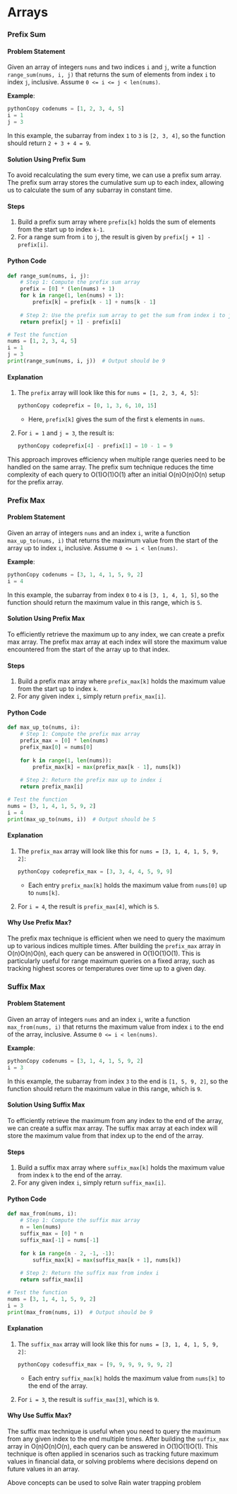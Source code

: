 # Arrays

### Prefix Sum

#### Problem Statement

Given an array of integers `nums` and two indices `i` and `j`, write a function `range_sum(nums, i, j)` that returns the sum of elements from index `i` to index `j`, inclusive. Assume `0 <= i <= j < len(nums)`.

**Example**:

```python
pythonCopy codenums = [1, 2, 3, 4, 5]
i = 1
j = 3
```

In this example, the subarray from index `1` to `3` is `[2, 3, 4]`, so the function should return `2 + 3 + 4 = 9`.

#### Solution Using Prefix Sum

To avoid recalculating the sum every time, we can use a prefix sum array. The prefix sum array stores the cumulative sum up to each index, allowing us to calculate the sum of any subarray in constant time.

#### Steps

1. Build a prefix sum array where `prefix[k]` holds the sum of elements from the start up to index `k-1`.
2. For a range sum from `i` to `j`, the result is given by `prefix[j + 1] - prefix[i]`.

#### Python Code

```python
def range_sum(nums, i, j):
    # Step 1: Compute the prefix sum array
    prefix = [0] * (len(nums) + 1)
    for k in range(1, len(nums) + 1):
        prefix[k] = prefix[k - 1] + nums[k - 1]
    
    # Step 2: Use the prefix sum array to get the sum from index i to j
    return prefix[j + 1] - prefix[i]

# Test the function
nums = [1, 2, 3, 4, 5]
i = 1
j = 3
print(range_sum(nums, i, j))  # Output should be 9
```

#### Explanation

1.  The `prefix` array will look like this for `nums = [1, 2, 3, 4, 5]`:

    ```python
    pythonCopy codeprefix = [0, 1, 3, 6, 10, 15]
    ```

    * Here, `prefix[k]` gives the sum of the first `k` elements in `nums`.
2.  For `i = 1` and `j = 3`, the result is:

    ```python
    pythonCopy codeprefix[4] - prefix[1] = 10 - 1 = 9
    ```

This approach improves efficiency when multiple range queries need to be handled on the same array. The prefix sum technique reduces the time complexity of each query to O(1)O(1)O(1) after an initial O(n)O(n)O(n) setup for the prefix array.

### Prefix Max

#### Problem Statement

Given an array of integers `nums` and an index `i`, write a function `max_up_to(nums, i)` that returns the maximum value from the start of the array up to index `i`, inclusive. Assume `0 <= i < len(nums)`.

**Example**:

```python
pythonCopy codenums = [3, 1, 4, 1, 5, 9, 2]
i = 4
```

In this example, the subarray from index `0` to `4` is `[3, 1, 4, 1, 5]`, so the function should return the maximum value in this range, which is `5`.

#### Solution Using Prefix Max

To efficiently retrieve the maximum up to any index, we can create a prefix max array. The prefix max array at each index will store the maximum value encountered from the start of the array up to that index.

#### Steps

1. Build a prefix max array where `prefix_max[k]` holds the maximum value from the start up to index `k`.
2. For any given index `i`, simply return `prefix_max[i]`.

#### Python Code

```python
def max_up_to(nums, i):
    # Step 1: Compute the prefix max array
    prefix_max = [0] * len(nums)
    prefix_max[0] = nums[0]
    
    for k in range(1, len(nums)):
        prefix_max[k] = max(prefix_max[k - 1], nums[k])
    
    # Step 2: Return the prefix max up to index i
    return prefix_max[i]

# Test the function
nums = [3, 1, 4, 1, 5, 9, 2]
i = 4
print(max_up_to(nums, i))  # Output should be 5
```

#### Explanation

1.  The `prefix_max` array will look like this for `nums = [3, 1, 4, 1, 5, 9, 2]`:

    ```python
    pythonCopy codeprefix_max = [3, 3, 4, 4, 5, 9, 9]
    ```

    * Each entry `prefix_max[k]` holds the maximum value from `nums[0]` up to `nums[k]`.
2. For `i = 4`, the result is `prefix_max[4]`, which is `5`.

#### Why Use Prefix Max?

The prefix max technique is efficient when we need to query the maximum up to various indices multiple times. After building the `prefix_max` array in O(n)O(n)O(n), each query can be answered in O(1)O(1)O(1). This is particularly useful for range maximum queries on a fixed array, such as tracking highest scores or temperatures over time up to a given day.

### Suffix Max

#### Problem Statement

Given an array of integers `nums` and an index `i`, write a function `max_from(nums, i)` that returns the maximum value from index `i` to the end of the array, inclusive. Assume `0 <= i < len(nums)`.

**Example**:

```python
pythonCopy codenums = [3, 1, 4, 1, 5, 9, 2]
i = 3
```

In this example, the subarray from index `3` to the end is `[1, 5, 9, 2]`, so the function should return the maximum value in this range, which is `9`.

#### Solution Using Suffix Max

To efficiently retrieve the maximum from any index to the end of the array, we can create a suffix max array. The suffix max array at each index will store the maximum value from that index up to the end of the array.

#### Steps

1. Build a suffix max array where `suffix_max[k]` holds the maximum value from index `k` to the end of the array.
2. For any given index `i`, simply return `suffix_max[i]`.

#### Python Code

```python
def max_from(nums, i):
    # Step 1: Compute the suffix max array
    n = len(nums)
    suffix_max = [0] * n
    suffix_max[-1] = nums[-1]
    
    for k in range(n - 2, -1, -1):
        suffix_max[k] = max(suffix_max[k + 1], nums[k])
    
    # Step 2: Return the suffix max from index i
    return suffix_max[i]

# Test the function
nums = [3, 1, 4, 1, 5, 9, 2]
i = 3
print(max_from(nums, i))  # Output should be 9
```

#### Explanation

1.  The `suffix_max` array will look like this for `nums = [3, 1, 4, 1, 5, 9, 2]`:

    ```python
    pythonCopy codesuffix_max = [9, 9, 9, 9, 9, 9, 2]
    ```

    * Each entry `suffix_max[k]` holds the maximum value from `nums[k]` to the end of the array.
2. For `i = 3`, the result is `suffix_max[3]`, which is `9`.

#### Why Use Suffix Max?

The suffix max technique is useful when you need to query the maximum from any given index to the end multiple times. After building the `suffix_max` array in O(n)O(n)O(n), each query can be answered in O(1)O(1)O(1). This technique is often applied in scenarios such as tracking future maximum values in financial data, or solving problems where decisions depend on future values in an array.



Above concepts can be used to solve Rain water trapping problem
